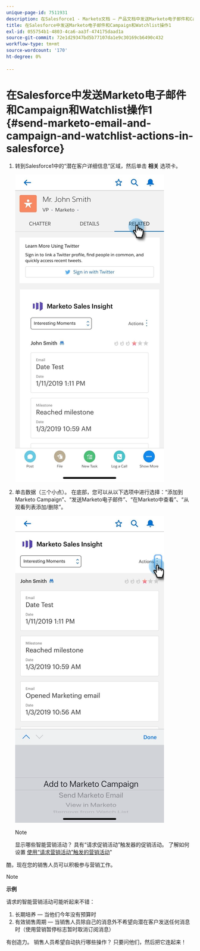 ```yaml
---
unique-page-id: 7511931
description: 在Salesforce1 - Marketo文档 — 产品文档中发送Marketo电子邮件和Campaign及Watchlist操作
title: 在Salesforce中发送Marketo电子邮件和Campaign和Watchlist操作1
exl-id: 055754b1-4803-4ca6-aa3f-474175daad1a
source-git-commit: 72e1d29347bd5b77107da1e9c30169cb6490c432
workflow-type: tm+mt
source-wordcount: '170'
ht-degree: 0%

---
```


# 在Salesforce中发送Marketo电子邮件和Campaign和Watchlist操作1 {#send-marketo-email-and-campaign-and-watchlist-actions-in-salesforce}

1. 转到Salesforce1中的“潜在客户详细信息”区域，然后单击 **相关** 选项卡。

   ![](assets/one-1.png)

1. 单击数据（三个小点）。 在底部，您可以从以下选项中进行选择：“添加到Marketo Campaign”、“发送Marketo电子邮件”、“在Marketo中查看”、“从观看列表添加/删除”。

   ![](assets/two-1.png)

   >[!NOTE]
   >
   >显示哪些智能营销活动？ 具有“请求促销活动”触发器的促销活动。 了解如何设置 [使用“请求营销活动”触发的营销活动](/help/marketo/product-docs/core-marketo-concepts/smart-campaigns/flow-actions/request-campaign.md)&quot;

酷，现在您的销售人员可以积极参与营销工作。

>[!NOTE]
>
>**示例**
>
>请求的智能营销活动可能听起来不错：
>
>1. 长期培养 — 当他们今年没有预算时
>1. 有效销售周期 — 当销售人员除自己的消息外不希望向潜在客户发送任何消息时（使用营销暂停标志暂时取消订阅消息）
>
>有创造力。 销售人员希望自动执行哪些操作？ 只要问他们，然后把它连起来！

